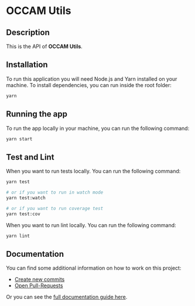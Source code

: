 # OCCAM Utils

## Description

This is the API of **OCCAM Utils**.


## Installation

To run this application you will need Node.js and Yarn installed on your machine. To install dependencies, you can run inside the root folder:

```bash
yarn
```


## Running the app

To run the app locally in your machine, you can run the following command:

```bash
yarn start
```


## Test and Lint

When you want to run tests locally. You can run the following command:

```bash
yarn test

# or if you want to run in watch mode
yarn test:watch

# or if you want to run coverage test
yarn test:cov
```

When you want to run lint locally. You can run the following command:

```bash
yarn lint
```

## Documentation

You can find some additional information on how to work on this project:

- [Create new commits](docs/wiki/create_commit.md)
- [Open Pull-Requests](docs/wiki/open_PR.md)

Or you can see the [full documentation guide here](docs/README.md).
